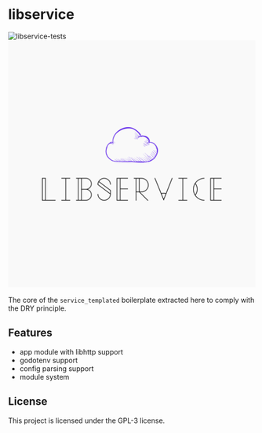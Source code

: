 # libservice

![libservice-tests](https://github.com/4thel00z/libservice/workflows/Test/badge.svg)
![libservice-logo](https://github.com/4thel00z/libservice/raw/assets/libservice.png)

The core of the `service_templated` boilerplate extracted here to comply with the DRY principle.

## Features

* app module with libhttp support
* godotenv support
* config parsing support
* module system

## License

This project is licensed under the GPL-3 license.
